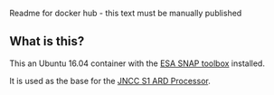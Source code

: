 Readme for docker hub - this text must be manually published

## What is this?

This an Ubuntu 16.04 container with the [ESA SNAP toolbox](http://step.esa.int/main/toolboxes/snap/) installed. 

It is used as the base for the [JNCC S1 ARD Processor](https://hub.docker.com/r/jncc/s1-ard-processor/). 